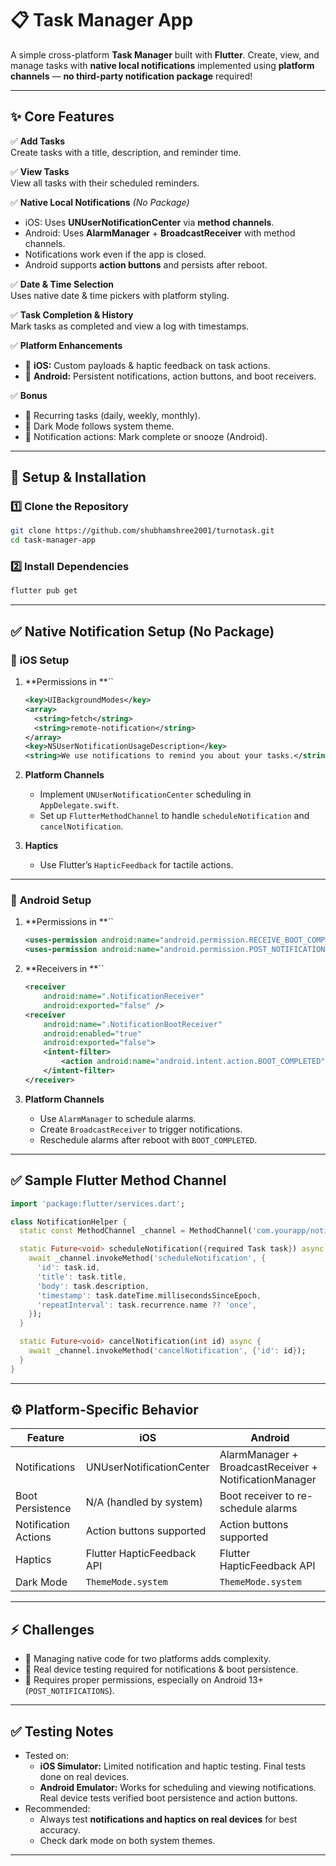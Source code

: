 # 📋 Task Manager App

A simple cross-platform **Task Manager** built with **Flutter**. Create, view, and manage tasks with **native local notifications** implemented using **platform channels** — **no third-party notification package** required!

---

## ✨ **Core Features**

✅ **Add Tasks**\
Create tasks with a title, description, and reminder time.

✅ **View Tasks**\
View all tasks with their scheduled reminders.

✅ **Native Local Notifications** *(No Package)*

- iOS: Uses **UNUserNotificationCenter** via **method channels**.
- Android: Uses **AlarmManager** + **BroadcastReceiver** with method channels.
- Notifications work even if the app is closed.
- Android supports **action buttons** and persists after reboot.

✅ **Date & Time Selection**\
Uses native date & time pickers with platform styling.

✅ **Task Completion & History**\
Mark tasks as completed and view a log with timestamps.

✅ **Platform Enhancements**

- 📱 **iOS:** Custom payloads & haptic feedback on task actions.
- 🤖 **Android:** Persistent notifications, action buttons, and boot receivers.

✅ **Bonus**

- 🔄 Recurring tasks (daily, weekly, monthly).
- 🌙 Dark Mode follows system theme.
- 🔔 Notification actions: Mark complete or snooze (Android).

---

## 🚀 **Setup & Installation**

### 1️⃣ Clone the Repository

```bash
git clone https://github.com/shubhamshree2001/turnotask.git
cd task-manager-app
```

### 2️⃣ Install Dependencies

```bash
flutter pub get
```

---

## ✅ **Native Notification Setup (No Package)**

### 📱 **iOS Setup**

1. **Permissions in **``

   ```xml
   <key>UIBackgroundModes</key>
   <array>
     <string>fetch</string>
     <string>remote-notification</string>
   </array>
   <key>NSUserNotificationUsageDescription</key>
   <string>We use notifications to remind you about your tasks.</string>
   ```

2. **Platform Channels**

    - Implement `UNUserNotificationCenter` scheduling in `AppDelegate.swift`.
    - Set up `FlutterMethodChannel` to handle `scheduleNotification` and `cancelNotification`.

3. **Haptics**

    - Use Flutter’s `HapticFeedback` for tactile actions.


---

### 🤖 **Android Setup**

1. **Permissions in **``

   ```xml
   <uses-permission android:name="android.permission.RECEIVE_BOOT_COMPLETED" />
   <uses-permission android:name="android.permission.POST_NOTIFICATIONS"/>
   ```

2. **Receivers in **``

   ```xml
   <receiver
       android:name=".NotificationReceiver"
       android:exported="false" />
   <receiver
       android:name=".NotificationBootReceiver"
       android:enabled="true"
       android:exported="false">
       <intent-filter>
           <action android:name="android.intent.action.BOOT_COMPLETED"/>
       </intent-filter>
   </receiver>
   ```

3. **Platform Channels**

    - Use `AlarmManager` to schedule alarms.
    - Create `BroadcastReceiver` to trigger notifications.
    - Reschedule alarms after reboot with `BOOT_COMPLETED`.



---

## ✅ **Sample Flutter Method Channel**

```dart
import 'package:flutter/services.dart';

class NotificationHelper {
  static const MethodChannel _channel = MethodChannel('com.yourapp/notifications');

  static Future<void> scheduleNotification({required Task task}) async {
    await _channel.invokeMethod('scheduleNotification', {
      'id': task.id,
      'title': task.title,
      'body': task.description,
      'timestamp': task.dateTime.millisecondsSinceEpoch,
      'repeatInterval': task.recurrence.name ?? 'once',
    });
  }

  static Future<void> cancelNotification(int id) async {
    await _channel.invokeMethod('cancelNotification', {'id': id});
  }
}
```

---

## ⚙️ **Platform-Specific Behavior**

| Feature                | iOS                          | Android                                                |
|------------------------|------------------------------|--------------------------------------------------------|
| Notifications          | UNUserNotificationCenter     | AlarmManager + BroadcastReceiver + NotificationManager |
| Boot Persistence       | N/A (handled by system)      | Boot receiver to re-schedule alarms                    |
| Notification Actions   | Action buttons supported     | Action buttons supported                               |
| Haptics                | Flutter HapticFeedback API   | Flutter HapticFeedback API                             |
| Dark Mode              | `ThemeMode.system`           | `ThemeMode.system`                                     |

---

## ⚡️ **Challenges**

- 🧩 Managing native code for two platforms adds complexity.
- 📱 Real device testing required for notifications & boot persistence.
- 🔐 Requires proper permissions, especially on Android 13+ (`POST_NOTIFICATIONS`).

---

## ✅ **Testing Notes**

- Tested on:
    - **iOS Simulator:** Limited notification and haptic testing. Final tests done on real devices.
    - **Android Emulator:** Works for scheduling and viewing notifications. Real device tests verified boot persistence and action buttons.
- Recommended:
    - Always test **notifications and haptics on real devices** for best accuracy.
    - Check dark mode on both system themes.
---



